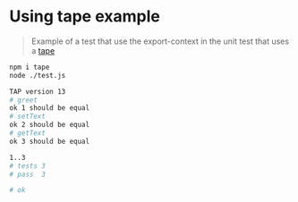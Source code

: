 # Using tape example

> Example of a test that use the export-context in the unit test that uses a [tape](https://github.com/substack/tape)

```sh
npm i tape
node ./test.js

TAP version 13
# greet
ok 1 should be equal
# setText
ok 2 should be equal
# getText
ok 3 should be equal

1..3
# tests 3
# pass  3

# ok
```
